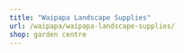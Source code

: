 ```yaml
---
title: "Waipapa Landscape Supplies"
url: /waipapa/waipapa-landscape-supplies/
shop: garden centre
---
```

